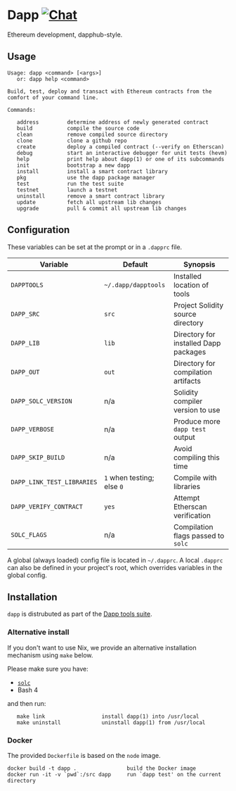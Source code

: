 # Dapp [![Chat](https://img.shields.io/badge/community-chat-blue.svg?style=flat-square)](https://dapphub.chat)

Ethereum development, dapphub-style.

## Usage

```
Usage: dapp <command> [<args>]
   or: dapp help <command>

Build, test, deploy and transact with Ethereum contracts from the comfort of your command line.

Commands:

   address         determine address of newly generated contract
   build           compile the source code
   clean           remove compiled source directory
   clone           clone a github repo
   create          deploy a compiled contract (--verify on Etherscan)
   debug           start an interactive debugger for unit tests (hevm)
   help            print help about dapp(1) or one of its subcommands
   init            bootstrap a new dapp
   install         install a smart contract library
   pkg             use the dapp package manager
   test            run the test suite
   testnet         launch a testnet
   uninstall       remove a smart contract library
   update          fetch all upstream lib changes
   upgrade         pull & commit all upstream lib changes

```

## Configuration

These variables can be set at the prompt or in a `.dapprc` file.

|          Variable          |          Default           |               Synopsis                |
|----------------------------|----------------------------|---------------------------------------|
| `DAPPTOOLS`                | `~/.dapp/dapptools`        | Installed location of tools           |
| `DAPP_SRC`                 | `src`                      | Project Solidity source directory     |
| `DAPP_LIB`                 | `lib`                      | Directory for installed Dapp packages |
| `DAPP_OUT`                 | `out`                      | Directory for compilation artifacts   |
| `DAPP_SOLC_VERSION`        | n/a                        | Solidity compiler version to use      |
| `DAPP_VERBOSE`             | n/a                        | Produce more `dapp test` output       |
| `DAPP_SKIP_BUILD`          | n/a                        | Avoid compiling this time             |
| `DAPP_LINK_TEST_LIBRARIES` | `1` when testing; else `0` | Compile with libraries                |
| `DAPP_VERIFY_CONTRACT`     | `yes`                      | Attempt Etherscan verification        |
| `SOLC_FLAGS`               | n/a                        | Compilation flags passed to `solc`    |

A global (always loaded) config file is located in `~/.dapprc`.
A local `.dapprc` can also be defined in your project's root, which overrides variables in the global config.

## Installation

`dapp` is distrubuted as part of the [Dapp tools suite](../../README.md).

### Alternative install
If you don't want to use Nix, we provide an alternative installation mechanism using `make` below.

Please make sure you have:

* [`solc`](https://solidity.readthedocs.io/en/develop/installing-solidity.html)
* Bash 4

and then run:

```
   make link                  install dapp(1) into /usr/local
   make uninstall             uninstall dapp(1) from /usr/local
```


### Docker

The provided `Dockerfile` is based on the `node` image.

```
docker build -t dapp .                build the Docker image
docker run -it -v `pwd`:/src dapp     run `dapp test' on the current directory
```
